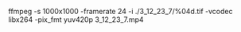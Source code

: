 ffmpeg -s 1000x1000 -framerate 24 -i ./3_12_23_7/%04d.tif -vcodec libx264 -pix_fmt yuv420p 3_12_23_7.mp4